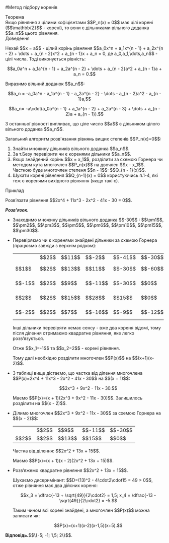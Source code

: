 #Метод підбору коренів

<div class="space">
<div class="ebio-wrap">
<span class="ebio">Теорема</span>
<div class="ebio-text">
Якщо рівняння з цілими кофіцієнтами $$P_n(x) = 0$$ має цілі корені ($$\mathbb{Z}$$ - корені), то вони є дільниками вільного доданка $$a_n$$ цього рівняння.
</div>
</div>
</div>

<div class="space">
<div class="ebio-wrap">
<span class="ebio">Доведення</span>
<div class="ebio-text">
<p>Нехай $$x = a$$ - цілий корінь рівняння $$a_0x^n + a_1x^{n - 1} + a_2x^{n - 2} + \dots + a_{n - 2}x^2 + a_{n - 1}x + a_n = 0, де a_0,a_1,\dots,a_n$$ - цілі числа. Тоді виконується рівність:</p>
<p align="center">$$a_0a^n + a_1a^{n - 1} + a_2a^{n - 2} + \dots + a_{n - 2}a^2 + a_{n - 1}a + a_n = 0.$$</p>
<p>Виразимо вільний доданок $$a_n$$:</p> 
<p align="center">$$a_n = -a_0a^n - a_1a^{n - 1} - a_2a^{n - 2} - \dots - a_{n - 2}a^2 - a_{n - 1}a,$$</p>
<p align="center">$$a_n= -a\cdot(a_0a^{n - 1} + a_1a^{n - 2} + a_2a^{n - 3} + \dots + a_{n - 2}a + a_{n - 1}).$$</p>
<p>З останньої рівності випливає, що ціле число $$a$$ є дільником цілого вільного доданка $$a_n$$.</p>
</div>
</div>
</div>

<p>Загальний алгоритм розв'язання рівнянь вищих степенів $$P_n(x)=0$$:</p>

<ol>
<li>Знайти множину дільників вільного доданка $$a_n$$.</li>
<li>За т.Безу перевірити чи є коренями дільники $$a_n$$.</li>
<li>Якщо знайдений корінь $$x = x_1$$, розділити за схемою Горнера чи методом кута многочлен $$P_n(x)$$ на двочлен $$x - x_1$$. Часткою буде многочлен степеня $$n - 1$$: $$Q_{n - 1}(x)$$.</li>
<li>Шукати корені рівняння $$Q_{n-1}(x) = 0$$ користуючись п.1-4, які теж є коренями вихідного рівняння (якщо такі є).</li>
</ol>

<div class="space">
<div class="task-wrap">
<span class="task">Приклад</span>
<div class="task-text">
<p>Розв’язати рівняння $$2x^4 + 11x^3 - 2x^2 - 41x - 30 = 0$$.</p>
<p><b><i>Розв'язок.</i></b></p>
<ul>
<li>Знаходимо множину дільників вільного доданка $$-30$$ : $$\pm1$$, $$\pm2$$, $$\pm3$$, $$\pm5$$, $$\pm6$$, $$\pm10$$, $$\pm15$$, $$\pm30$$.</li>
<li><p>Перевіряємо чи є коренями знайдені дільники за схемою Горнера (працюємо завжди з верхнім рядком):</p>
<table>
<tr>
<td></td>
<td>$$2$$</td>
<td>$$11$$</td>
<td>$$-2$$</td>
<td>$$-41$$</td>
<td>$$-30$$</td>
<td></td>
</tr>
<tr>
<td>$$1$$</td>
<td>$$2$$</td>
<td>$$13$$</td>
<td>$$11$$</td>
<td>$$-30$$</td>
<td>$$-60$$</td>
<td>не є коренем</td>
</tr>
<tr>
<td>$$-1$$</td>
<td>$$2$$</td>
<td>$$9$$</td>
<td>$$-11$$</td>
<td>$$-30$$</td>
<td>$$0$$</td>
<td>є коренем</td>
</tr>
<tr>
<td>$$2$$</td>
<td>$$2$$</td>
<td>$$15$$</td>
<td>$$28$$</td>
<td>$$15$$</td>
<td>$$0$$</td>
<td>є коренем</td>
</tr>
<tr>
<td>$$-2$$</td>
<td>$$2$$</td>
<td>$$7$$</td>
<td>$$-16$$</td>
<td>$$-9$$</td>
<td>$$-12$$</td>
<td>не є коренем</td>
</tr>
</table>
<p>Інші дільники перевіряти немає сенсу - вже два кореня відомі, тому після ділення отримаємо квадратне рівняння, яке легко розв’язується.</p>
<p>Отже $$x_1=-1$$  та $$x_2=2$$ - корені рівняння.</p>
<p>Тому далі необхідно розділити многочлен $$P(x)$$ на $$(x+1)(x-2)$$.</p>
</li>
<li><p>З таблиці вище дістаємо, що  частка від ділення многочлена $$P(x)=2x^4 + 11x^3 - 2x^2 - 41x - 30$$ на $$(x + 1)$$:</p>
<p align="center">$$2x^3 + 9x^2 - 11x - 30.$$</p>
<p>Маємо $$P(x)=(x + 1)(2x^3 + 9x^2 - 11x - 30)$$. Залишилось розділити на $$(x - 2)$$.</p></li>
<li><p>Ділимо многочлен $$2x^3 + 9x^2 - 11x - 30$$ за схемою Горнера на $$(x - 2)$$:</p>
<table>
<tr>
<td></td>
<td>$$2$$</td>
<td>$$9$$</td>
<td>$$-11$$</td>
<td>$$-30$$</td>
</tr>
<tr>
<td>$$2$$</td>
<td>$$2$$</td>
<td>$$13$$</td>
<td>$$15$$</td>
<td>$$0$$</td>
</tr>
</table>
<p>Частка від ділення: $$2x^2 + 13x + 15$$.</p>
<p>Маємо $$P(x)=(x + 1)(x - 2)(2x^2 + 13x + 15)$$.</p>
</li>
<li><p>Розв’яжемо квадратне рівняння $$2x^2 + 13x + 15$$.</p>
<p>Шукаємо дискримінант: $$D=(13)^2 - 4\cdot2\cdot15 = 49 > 0$$, отже рівняння має два дійсних кореня:</p>
<p align="center">$$x_3 = \dfrac{-13 + \sqrt{49}}{2\cdot2} = 1,5; x_4 = \dfrac{-13 - \sqrt{49}}{2\cdot2} = -5.$$</p>
<p>Таким чином всі корені знайдені, а многочлен $$P(x)$$ можна записати як:</p>
<p align="center">$$P(x)=(x+1)(x-2)(x-1,5)(x+5).$$</p></li>
</ul>
<p><b>Відповідь.</b>$$\{-5; -1; 1,5; 2\}$$.</p>
</div>
</div>
</div>